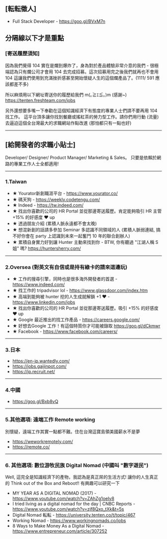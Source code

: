 ## [転転徵人] 
- Full Stack Developer - https://goo.gl/BVxM7n 

分隔線以下才是重點 
----------------------------------------------------- 
### [寄送履歷須知] 
因為我們覺得 104 實在是爛到爆炸了，身為對於產品體驗非常介意的我們 - 很極端認為只有爛公司才會用 104 去完成招募。這次招募用完之後我們就再也不會用 104 這讓我們使用到充滿挫折感甚至開始懷疑人生的這個爛產品了。(1111/ 591 應該都差不多) 

所以麻煩用以下網址寄送你的履歷給我們 m(｡≧ｴ≦｡)m (感謝~) 
https://tenten.freshteam.com/jobs 

另外還想要多嘴一下奉勸在這個知識經濟下有態度的專業人士們請不要再用 104 找工作。 
這平台頂多讓你找到餐廳或搖紅茶的勞力型工作。請你們用行動 (流量) 去逼迫這個全台灣最大的求職網站作點改進 (那怕都只有一點也好) 

----------------------------------------------------- 
## [給開發者的求職小貼士] 
Developer/ Designer/ Product Manager/ Marketing & Sales。 
只要是依賴於網路的專業工作人士全都適用! 

----------------------------------------------------- 
### 1.Taiwan 
- ★ Yourator新創職涯平台 - https://www.yourator.co/ 
- ★ 碼天狗 - https://weekly.codetengu.com/ 
- ★ Indeed - https://tw.indeed.com/ 
- ★ 找出你喜歡的公司的 HR Portal 並從那邊寄送履歷。肯定能夠吸引 HR 主管 +15% 的好感度 ♥ up 
- ★ 透過朋友介紹 (累積人脈永遠都不會太晚) 
- ★ 想混新創的話請多參加 Seminar 多認識不同領域的人 (累積人脈弱連結, 搞不好你會在 party 上認識到未來一起奮鬥 10 年的聯合創辦人) 
- ★ 累積自身實力好到讓 Hunter 主動來找到你 - BTW, 你有聽過 "江湖人稱 S 姐" 嗎? https://huntersherry.com/ 

----------------------------------------------------- 
### 2.Oversea (對英文有自信或是持有綠卡的請來這邊玩) 
- ★ 工作的搜尋引擎，同時也是很多海外開發者的首選 - https://www.indeed.com/ 
- ★ 找工作的 tripadvisor lol - https://www.glassdoor.com/index.htm 
- ★ 高端到能夠被 hunter 挖的人生成就解鎖 +1 ♥ - https://www.linkedin.com/jobs 
- ★ 找出你喜歡的公司的 HR Portal 並從那邊寄送履歷。吸引 +15% 的好感度 ♥ up 
- ★ Google 最近推出的找工作產品 - https://careers.google.com/ 
- ★ 好想去Google 工作！有這個特質你才可能被錄取 https://goo.gl/dCkmwr 
- ★ Facebook - https://www.facebook.com/careers/ 

----------------------------------------------------- 
### 3.日本 
- https://en-jp.wantedly.com/ 
- https://jobs.gaijinpot.com/ 
- https://jp.recruit.net/ 

----------------------------------------------------- 
### 4.中國 
- https://goo.gl/Bxb8vQ 

----------------------------------------------------- 
### 5.其他選項: 遠端工作 Remote working 
別懷疑，遠端工作其實一點都不難。住在台灣這寶島領美國薪水不是夢

- https://weworkremotely.com/ 
- https://remote.co/ 

----------------------------------------------------- 
### 6. 其他選項: 數位游牧民族 Digital Nomad (中國叫 "數字遊民")
Well, 這完全是知識經濟下的產物，我認為是真正屌的生活方式! 讓你的人生真正的 Think out of the Box and Reboot!! 有興趣可以研究一下

- MY YEAR AS A DIGITAL NOMAD (2017) - https://www.youtube.com/watch?v=ZAhZg1oeIv8 
- I tried living as a digital nomad for the day | CNBC Reports - https://www.youtube.com/watch?v=zjf8Qxo_tXk&t=5s 
- Digital Nomad 転転 - https://university.tenten.co/t/topic/467 
- Working Nomad - https://www.workingnomads.co/jobs
- 8 Ways to Make Money As a Digital Nomad - https://www.entrepreneur.com/article/307252
